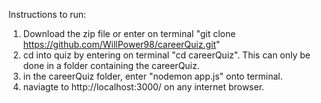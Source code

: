 
Instructions to run:
1) Download the zip file or enter on terminal "git clone https://github.com/WillPower98/careerQuiz.git"
2) cd into quiz by entering on terminal "cd careerQuiz". This can only be done in a folder containing the careerQuiz.
3) in the careerQuiz folder, enter "nodemon app.js" onto terminal.
4) naviagte to http://localhost:3000/ on any internet browser.
